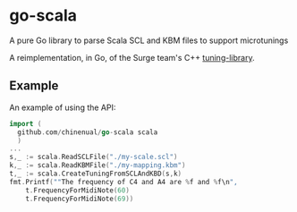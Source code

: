 # go-scala
A pure Go library to parse Scala SCL and KBM files to support microtunings

A reimplementation, in Go, of the Surge team's C++ [tuning-library](https://surge-synth-team.org/tuning-library/).

## Example

An example of using the API:

```go
import (
  github.com/chinenual/go-scala scala
  )
...
s,_ := scala.ReadSCLFile("./my-scale.scl")
k,_ := scala.ReadKBMFile("./my-mapping.kbm")
t,_ := scala.CreateTuningFromSCLAndKBD(s,k)
fmt.Printf(""The frequency of C4 and A4 are %f and %f\n",
    t.FrequencyForMidiNote(60)
    t.FrequencyForMidiNote(69))
```
